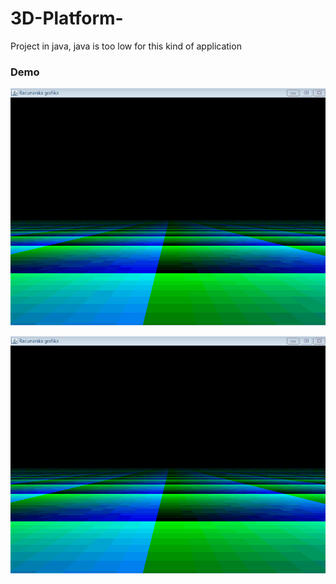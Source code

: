 # 3D-Platform-
Project in java, java is too low for this kind of application
### Demo
![demo](screenshot.gif)

<p align="center">
<a name="top" href="http://b4b4r07.com/dotfiles"><img src="screenshot.gif"></a>
</p>

